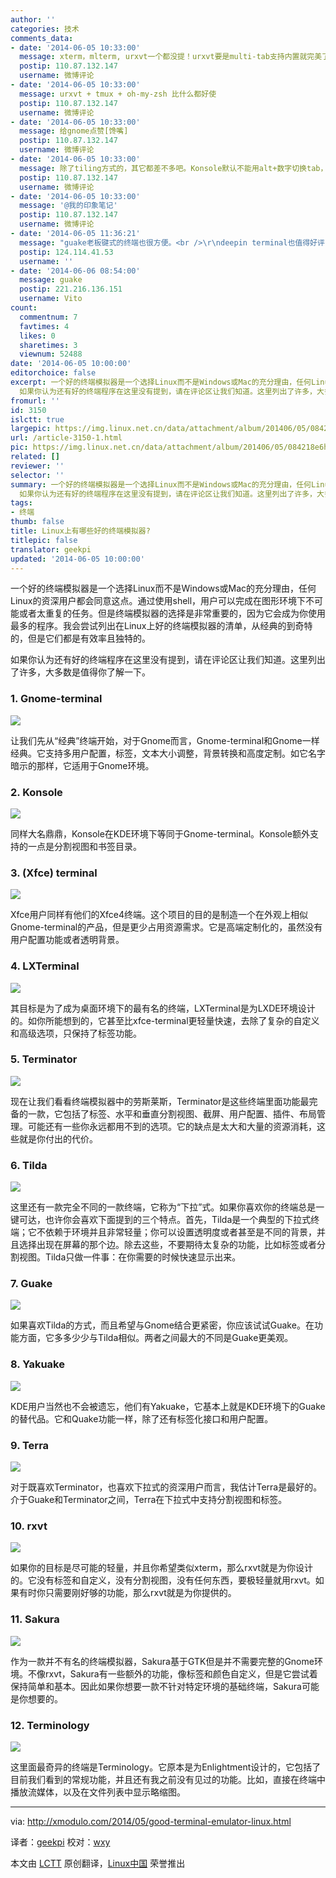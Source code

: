 ```yaml
---
author: ''
categories: 技术
comments_data:
- date: '2014-06-05 10:33:00'
  message: xterm，mlterm, urxvt一个都没提！urxvt要是multi-tab支持内置就完美了，那个tab插件不够好。
  postip: 110.87.132.147
  username: 微博评论
- date: '2014-06-05 10:33:00'
  message: urxvt + tmux + oh-my-zsh 比什么都好使
  postip: 110.87.132.147
  username: 微博评论
- date: '2014-06-05 10:33:00'
  message: 给gnome点赞[馋嘴]
  postip: 110.87.132.147
  username: 微博评论
- date: '2014-06-05 10:33:00'
  message: 除了tiling方式的，其它都差不多吧。Konsole默认不能用alt+数字切换tab，比较不爽
  postip: 110.87.132.147
  username: 微博评论
- date: '2014-06-05 10:33:00'
  message: '@我的印象笔记'
  postip: 110.87.132.147
  username: 微博评论
- date: '2014-06-05 11:36:21'
  message: "guake老板键式的终端也很方便。<br />\r\ndeepin terminal也值得好评"
  postip: 124.114.41.53
  username: ''
- date: '2014-06-06 08:54:00'
  message: guake
  postip: 221.216.136.151
  username: Vito
count:
  commentnum: 7
  favtimes: 4
  likes: 0
  sharetimes: 3
  viewnum: 52488
date: '2014-06-05 10:00:00'
editorchoice: false
excerpt: 一个好的终端模拟器是一个选择Linux而不是Windows或Mac的充分理由，任何Linux的资深用户都会同意这点。通过使用shell，用户可以完成在图形环境下不可能或者太重复的任务。但是终端模拟器的选择是非常重要的，因为它会成为你使用最多的程序。我会尝试列出在Linux上好的终端模拟器的清单，从经典的到奇特的，但是它们都是有效率且独特的。
  如果你认为还有好的终端程序在这里没有提到，请在评论区让我们知道。这里列出了许多，大多数是值得你了解一下。 1. Gnome-terminal  让我们先从经典终端开始，对于Gnome而言，Gnome-terminal和Gnome一
fromurl: ''
id: 3150
islctt: true
largepic: https://img.linux.net.cn/data/attachment/album/201406/05/084218e6h9040d19q0k15z.jpg
url: /article-3150-1.html
pic: https://img.linux.net.cn/data/attachment/album/201406/05/084218e6h9040d19q0k15z.jpg.thumb.jpg
related: []
reviewer: ''
selector: ''
summary: 一个好的终端模拟器是一个选择Linux而不是Windows或Mac的充分理由，任何Linux的资深用户都会同意这点。通过使用shell，用户可以完成在图形环境下不可能或者太重复的任务。但是终端模拟器的选择是非常重要的，因为它会成为你使用最多的程序。我会尝试列出在Linux上好的终端模拟器的清单，从经典的到奇特的，但是它们都是有效率且独特的。
  如果你认为还有好的终端程序在这里没有提到，请在评论区让我们知道。这里列出了许多，大多数是值得你了解一下。 1. Gnome-terminal  让我们先从经典终端开始，对于Gnome而言，Gnome-terminal和Gnome一
tags:
- 终端
thumb: false
title: Linux上有哪些好的终端模拟器?
titlepic: false
translator: geekpi
updated: '2014-06-05 10:00:00'
---
```


一个好的终端模拟器是一个选择Linux而不是Windows或Mac的充分理由，任何Linux的资深用户都会同意这点。通过使用shell，用户可以完成在图形环境下不可能或者太重复的任务。但是终端模拟器的选择是非常重要的，因为它会成为你使用最多的程序。我会尝试列出在Linux上好的终端模拟器的清单，从经典的到奇特的，但是它们都是有效率且独特的。


如果你认为还有好的终端程序在这里没有提到，请在评论区让我们知道。这里列出了许多，大多数是值得你了解一下。


### 1. Gnome-terminal


![](/data/attachment/album/201406/05/084218e6h9040d19q0k15z.jpg)


让我们先从“经典”终端开始，对于Gnome而言，Gnome-terminal和Gnome一样经典。它支持多用户配置，标签，文本大小调整，背景转换和高度定制。如它名字暗示的那样，它适用于Gnome环境。


### 2. Konsole


![](/data/attachment/album/201406/05/084221ad1rguma6z5g673d.jpg)


同样大名鼎鼎，Konsole在KDE环境下等同于Gnome-terminal。Konsole额外支持的一点是分割视图和书签目录。


### 3. (Xfce) terminal


![](/data/attachment/album/201406/05/084224arr4kzotktrm1tbm.jpg)


Xfce用户同样有他们的Xfce4终端。这个项目的目的是制造一个在外观上相似Gnome-terminal的产品，但是更少占用资源需求。它是高端定制化的，虽然没有用户配置功能或者透明背景。


### 4. LXTerminal


[![](/data/attachment/album/201406/05/084228rinaunp9uxggj8p3.jpg)](https://www.flickr.com/photos/xmodulo/14100905020/)


其目标是为了成为桌面环境下的最有名的终端，LXTerminal是为LXDE环境设计的。如你所能想到的，它甚至比xfce-terminal更轻量快速，去除了复杂的自定义和高级选项，只保持了标签功能。


### 5. Terminator


![](/data/attachment/album/201406/05/084231k4fpqff1qklk7un1.jpg)


现在让我们看看终端模拟器中的劳斯莱斯，Terminator是这些终端里面功能最完备的一款，它包括了标签、水平和垂直分割视图、截屏、用户配置、插件、布局管理。可能还有一些你永远都用不到的选项。它的缺点是太大和大量的资源消耗，这些就是你付出的代价。


### 6. Tilda


[![](/data/attachment/album/201406/05/084233zy80trn8rscs1kkg.jpg)](https://www.flickr.com/photos/xmodulo/14284203351/)


这里还有一款完全不同的一款终端，它称为“下拉”式。如果你喜欢你的终端总是一键可达，也许你会喜欢下面提到的三个特点。首先，Tilda是一个典型的下拉式终端；它不依赖于环境并且非常轻量；你可以设置透明度或者甚至是不同的背景，并且选择出现在屏幕的那个边。除去这些，不要期待太复杂的功能，比如标签或者分割视图。Tilda只做一件事：在你需要的时候快速显示出来。


### 7. Guake


![](/data/attachment/album/201406/05/084235jg5xrz0k96rrohxx.jpg)


如果喜欢Tilda的方式，而且希望与Gnome结合更紧密，你应该试试Guake。在功能方面，它多多少少与Tilda相似。两者之间最大的不同是Guake更美观。


### 8. Yakuake


[![](/data/attachment/album/201406/05/084237s2r0c2llltjf3vxs.jpg)](https://www.flickr.com/photos/xmodulo/14100857589/)


KDE用户当然也不会被遗忘，他们有Yakuake，它基本上就是KDE环境下的Guake的替代品。它和Quake功能一样，除了还有标签化接口和用户配置。


### 9. Terra


![](/data/attachment/album/201406/05/084239l0e0iyebt25b7ji2.jpg)


对于既喜欢Terminator，也喜欢下拉式的资深用户而言，我估计Terra是最好的。介于Guake和Terminator之间，Terra在下拉式中支持分割视图和标签。


### 10. rxvt


![](/data/attachment/album/201406/05/084241vr5aaacrxrxshaey.png)


如果你的目标是尽可能的轻量，并且你希望类似xterm，那么rxvt就是为你设计的。它没有标签和自定义，没有分割视图，没有任何东西，要极轻量就用rxvt。如果有时你只需要刚好够的功能，那么rxvt就是为你提供的。


### 11. Sakura


![](/data/attachment/album/201406/05/084246k1tc8frp8jcs1ecv.jpg)


作为一款并不有名的终端模拟器，Sakura基于GTK但是并不需要完整的Gnome环境。不像rxvt，Sakura有一些额外的功能，像标签和颜色自定义，但是它尝试着保持简单和基本。因此如果你想要一款不针对特定环境的基础终端，Sakura可能是你想要的。


### 12. Terminology


![](/data/attachment/album/201406/05/084249a6cmrf03oc2crdvc.jpg)


这里面最奇异的终端是Terminology。它原本是为Enlightment设计的，它包括了目前我们看到的常规功能，并且还有我之前没有见过的功能。比如，直接在终端中播放流媒体，以及在文件列表中显示略缩图。




---


via: <http://xmodulo.com/2014/05/good-terminal-emulator-linux.html>


译者：[geekpi](https://github.com/geekpi) 校对：[wxy](https://github.com/wxy)


本文由 [LCTT](https://github.com/LCTT/TranslateProject) 原创翻译，[Linux中国](http://linux.cn/) 荣誉推出